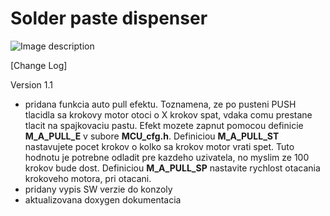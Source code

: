 # Solder paste dispenser

![Image description](FOTO/IMG_20200416_170805_621.jpg)

[Change Log]

Version 1.1
- pridana funkcia auto pull efektu. Toznamena, ze po pusteni PUSH tlacidla sa krokovy motor otoci o X krokov spat, vdaka comu prestane tlacit na spajkovaciu pastu. Efekt mozete zapnut pomocou definicie **M_A_PULL_E** v subore **MCU_cfg.h**.  Definiciou **M_A_PULL_ST** nastavujete pocet krokov o kolko sa krokov motor vrati spet. Tuto hodnotu je potrebne odladit pre kazdeho uzivatela, no myslim ze 100 krokov bude dost. Definiciou **M_A_PULL_SP** nastavite rychlost otacania krokoveho motora, pri otacani.
- pridany vypis SW verzie do konzoly
- aktualizovana doxygen dokumentacia
